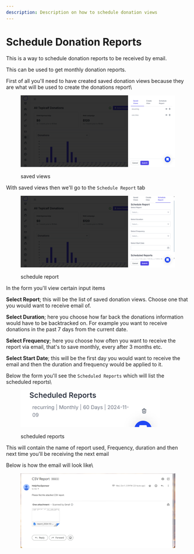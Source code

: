 ```yaml
---
description: Description on how to schedule donation views
---
```


# Schedule Donation Reports

This is a way to schedule donation reports to be received by email.

This can be used to get monthly donation reports.

First of all you'll need to have created saved donation views because they are what will be used to create the donations report\


<figure><img src="../../.gitbook/assets/image (19).png" alt=""><figcaption><p>saved views</p></figcaption></figure>

With saved views then we'll go to the `Schedule Report` tab

<figure><img src="../../.gitbook/assets/image (20).png" alt=""><figcaption><p>schedule report</p></figcaption></figure>

In the form you'll view certain input items

**Select Report**; this will be the list of saved donation views. Choose one that you would want to receive email of.

**Select Duration**; here you choose how far back the donations information would have to be backtracked on. For example you want to receive donations in the past 7 days from the current date.

**Select Frequency**; here you choose how often you want to receive the report via email, that's to save monthly, every after 3 months etc.

**Select Start Date**; this will be the first day you would want to receive the email and then the duration and frequency would be applied to it.

Below the form you'll see the `Scheduled Reports` which will list the scheduled reports\


<figure><img src="../../.gitbook/assets/image (21).png" alt=""><figcaption><p>scheduled reports</p></figcaption></figure>

This will contain the name of report used, Frequency, duration and then next time you'll be receiving the next email

Below is how the email will look like\


<figure><img src="../../.gitbook/assets/image (22).png" alt=""><figcaption></figcaption></figure>
